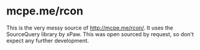 mcpe.me/rcon 
============
This is the very messy source of http://mcpe.me/rcon/. It uses the SourceQuery library by xPaw. This was open sourced by request, so don't expect any further development.